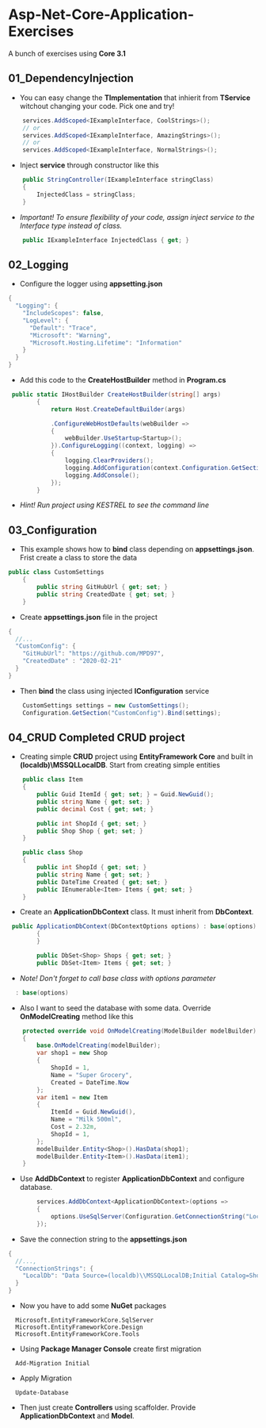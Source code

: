 # Asp-Net-Core-Application-Exercises
A bunch of exercises using **Core 3.1**

## 01_DependencyInjection 
- You can easy change the **TImplementation** that inhierit from **TService** witchout changing your code.
Pick one and try!
```csharp
    services.AddScoped<IExampleInterface, CoolStrings>();
    // or
    services.AddScoped<IExampleInterface, AmazingStrings>();
    // or
    services.AddScoped<IExampleInterface, NormalStrings>();
```
- Inject **service** through constructor like this
```csharp
    public StringController(IExampleInterface stringClass)
    {
        InjectedClass = stringClass;
    }
```
- *Important! To ensure flexibility of your code, assign inject service to the Interface type instead of class.*
```csharp
    public IExampleInterface InjectedClass { get; }
```
## 02_Logging
- Configure the logger using **appsetting.json**
```csharp
{
  "Logging": {
    "IncludeScopes": false,
    "LogLevel": {
      "Default": "Trace",
      "Microsoft": "Warning",
      "Microsoft.Hosting.Lifetime": "Information"
    }
  }
}
```
- Add this code to the **CreateHostBuilder** method in **Program.cs**
```csharp
 public static IHostBuilder CreateHostBuilder(string[] args)
        {
            return Host.CreateDefaultBuilder(args)

            .ConfigureWebHostDefaults(webBuilder =>
            {
                webBuilder.UseStartup<Startup>();
            }).ConfigureLogging((context, logging) =>
            {
                logging.ClearProviders();
                logging.AddConfiguration(context.Configuration.GetSection("Logging"));
                logging.AddConsole();
            });
        }
```
- *Hint! Run project using KESTREL to see the command line*
## 03_Configuration
- This example shows how to **bind** class depending on **appsettings.json**. Frist create a class to store the data
```csharp
public class CustomSettings
    {
        public string GitHubUrl { get; set; }
        public string CreatedDate { get; set; }
    }
```
- Create **appsettings.json** file in the project
```csharp
{
  //...
  "CustomConfig": {
    "GitHubUrl": "https://github.com/MPD97",
    "CreatedDate" : "2020-02-21"
  }
}
```
- Then **bind** the class using injected **IConfiguration** service
```csharp
    CustomSettings settings = new CustomSettings();
    Configuration.GetSection("CustomConfig").Bind(settings);
```
## 04_CRUD	Completed CRUD project
- Creating simple **CRUD** project using **EntityFramework Core** and built in **(localdb)\MSSQLLocalDB**. Start from creating simple entities
```csharp
    public class Item
    {
        public Guid ItemId { get; set; } = Guid.NewGuid();
        public string Name { get; set; }
        public decimal Cost { get; set; }

        public int ShopId { get; set; }
        public Shop Shop { get; set; }
    }
```
```csharp
    public class Shop
    {
        public int ShopId { get; set; }
        public string Name { get; set; }
        public DateTime Created { get; set; }
        public IEnumerable<Item> Items { get; set; }
    }
```
- Create an **ApplicationDbContext** class. It must inherit from **DbContext**. 
```csharp
 public ApplicationDbContext(DbContextOptions options) : base(options)
        {
        }

        public DbSet<Shop> Shops { get; set; }
        public DbSet<Item> Items { get; set; }
```
- *Note! Don't forget to call base class with options parameter*
```csharp
  : base(options)
```
- Also I want to seed the database with some data. Override **OnModelCreating** method like this
```csharp
    protected override void OnModelCreating(ModelBuilder modelBuilder)
    {
        base.OnModelCreating(modelBuilder);
        var shop1 = new Shop
        {
            ShopId = 1,
            Name = "Super Grocery",
            Created = DateTime.Now
        };
        var item1 = new Item
        {
            ItemId = Guid.NewGuid(),
            Name = "Milk 500ml",
            Cost = 2.32m,
            ShopId = 1,
        };
        modelBuilder.Entity<Shop>().HasData(shop1);
        modelBuilder.Entity<Item>().HasData(item1);
    }
```
- Use **AddDbContext** to register **ApplicationDbContext** and configure database.
```csharp
        services.AddDbContext<ApplicationDbContext>(options =>
        {
            options.UseSqlServer(Configuration.GetConnectionString("LocalDb"));
        });
```
- Save the connection string to the **appsettings.json**
```csharp
{
  //...,
  "ConnectionStrings": {
    "LocalDb": "Data Source=(localdb)\\MSSQLLocalDB;Initial Catalog=ShopsDatabase;Integrated Security=True;Connect Timeout=10;"
  }
}
```
- Now you have to add some **NuGet** packages
```
  Microsoft.EntityFrameworkCore.SqlServer
  Microsoft.EntityFrameworkCore.Design
  Microsoft.EntityFrameworkCore.Tools
```
- Using **Package Manager Console** create first migration
```
  Add-Migration Initial
```
- Apply Migration
```
  Update-Database
```
- Then just create **Controllers** using scaffolder. Provide **ApplicationDbContext** and **Model**.
